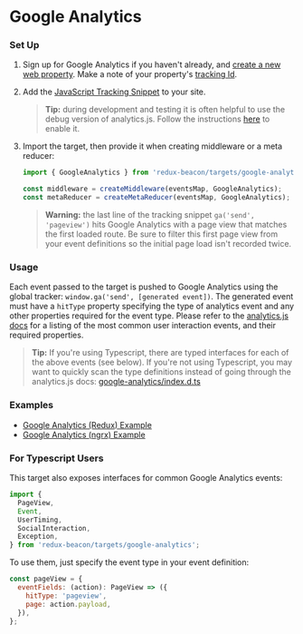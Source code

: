 # Google Analytics

### Set Up

1. Sign up for Google Analytics if you haven't already, and
   [create a new web property](https://support.google.com/analytics/answer/1008015?hl=en). Make
   a note of your property's
   [tracking Id](https://support.google.com/analytics/answer/1008080).

2. Add the
   [JavaScript Tracking Snippet](https://developers.google.com/analytics/devguides/collection/analyticsjs/)
   to your site.

    > **Tip:**
    > during development and testing it is often helpful to use the debug
    > version of analytics.js. Follow the instructions
    > [here](https://developers.google.com/analytics/devguides/collection/analyticsjs/debugging)
    > to enable it.

3. Import the target, then provide it when creating middleware or a meta reducer:

   ```js
   import { GoogleAnalytics } from 'redux-beacon/targets/google-analytics';

   const middleware = createMiddleware(eventsMap, GoogleAnalytics);
   const metaReducer = createMetaReducer(eventsMap, GoogleAnalytics);
   ```

    > **Warning:**
    > the last line of the tracking snippet `ga('send', 'pageview')` hits Google
    > Analytics with a page view that matches the first loaded route. Be sure to
    > filter this first page view from your event definitions so the initial page
    > load isn't recorded twice.

### Usage

Each event passed to the target is pushed to Google Analytics using
the global tracker: `window.ga('send', [generated event])`. The
generated event must have a `hitType` property specifying the type of
analytics event and any other properties required for the event type.
Please refer to the [analytics.js docs](https://developers.google.com/analytics/devguides/collection/analyticsjs/sending-hits)
for a listing of the most common user interaction events, and their
required properties.

> **Tip:**
> If you're using Typescript, there are typed interfaces for each of
> the above events (see below). If you're not using Typescript, you
> may want to quickly scan the type definitions instead of going
> through the analytics.js docs:
> [google-analytics/index.d.ts](https://github.com/rangle/redux-beacon/blob/master/src/targets/google-analytics/index.d.ts)

### Examples
  * [Google Analytics (Redux) Example](https://github.com/rangle/redux-beacon/tree/master/examples/google-analytics)
  * [Google Analytics (ngrx) Example](https://github.com/rangle/redux-beacon/tree/master/examples/google-analytics-ngrx)

### For Typescript Users

This target also exposes interfaces for common Google Analytics events:

```js
import {
  PageView,
  Event,
  UserTiming,
  SocialInteraction,
  Exception,
} from 'redux-beacon/targets/google-analytics';
```

To use them, just specify the event type in your event definition:

```js
const pageView = {
  eventFields: (action): PageView => ({
    hitType: 'pageview',
    page: action.payload,
  }),
};
```
